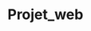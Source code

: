 # Projet_web
 
<!DOCTYPE html>
<html lang="fr">
<head>
    <meta charset="utf-8">
    <meta name="viewport" content="width=device-width, initial-scale=1.0">
    <title></title>
</head>

<body>
    
</body>
</html>
